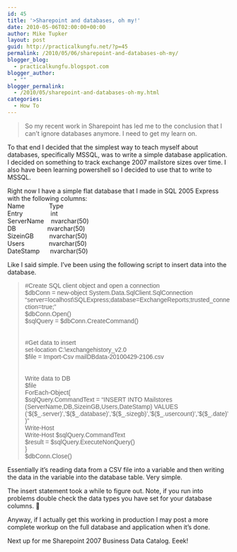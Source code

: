 ```yaml
---
id: 45
title: '>Sharepoint and databases, oh my!'
date: 2010-05-06T02:00:00+00:00
author: Mike Tupker
layout: post
guid: http://practicalkungfu.net/?p=45
permalink: /2010/05/06/sharepoint-and-databases-oh-my/
blogger_blog:
  - practicalkungfu.blogspot.com
blogger_author:
  - ""
blogger_permalink:
  - /2010/05/sharepoint-and-databases-oh-my.html
categories:
  - How To
---
```

>So my recent work in Sharepoint has led me to the conclusion that I can&#8217;t ignore databases anymore. I need to get my learn on.

To that end I decided that the simplest way to teach myself about databases, specifically MSSQL, was to write a simple database application. I decided on something to track exchange 2007 mailstore sizes over time. I also have been learning powershell so I decided to use that to write to MSSQL.

Right now I have a simple flat database that I made in SQL 2005 Express with the following columns:  
Name&nbsp;&nbsp;&nbsp;&nbsp;&nbsp;&nbsp;&nbsp;&nbsp;&nbsp;&nbsp;&nbsp;&nbsp; &nbsp;Type  
Entry&nbsp;&nbsp;&nbsp;&nbsp;&nbsp;&nbsp;&nbsp;&nbsp;&nbsp;&nbsp;&nbsp;&nbsp; &nbsp;&nbsp; int  
ServerName&nbsp;&nbsp;&nbsp; nvarchar(50)  
DB&nbsp;&nbsp;&nbsp;&nbsp;&nbsp;&nbsp;&nbsp;&nbsp;&nbsp;&nbsp;&nbsp;&nbsp;&nbsp;&nbsp;&nbsp;&nbsp;&nbsp; nvarchar(50)  
SizeinGB&nbsp;&nbsp;&nbsp;&nbsp;&nbsp;&nbsp;&nbsp;&nbsp; nvarchar(50)  
Users&nbsp;&nbsp;&nbsp;&nbsp;&nbsp;&nbsp;&nbsp;&nbsp;&nbsp;&nbsp;&nbsp;&nbsp;&nbsp; nvarchar(50)  
DateStamp&nbsp;&nbsp;&nbsp;&nbsp;&nbsp; nvarchar(50)

Like I said simple. I&#8217;ve been using the following script to insert data into the database.

<span style="font-family: &quot;Trebuchet MS&quot;, sans-serif;"></p> 

<blockquote>
  <p>
    <span style="font-family: &quot;Trebuchet MS&quot;, sans-serif;">#Create SQL client object and open a connection</span><br /><span style="font-family: &quot;Trebuchet MS&quot;, sans-serif;">$dbConn = new-object System.Data.SqlClient.SqlConnection &#8220;server=localhost\SQLExpress;database=ExchangeReports;trusted_connection=true;&#8221;</span><br /><span style="font-family: &quot;Trebuchet MS&quot;, sans-serif;">$dbConn.Open()</span><br /><span style="font-family: &quot;Trebuchet MS&quot;, sans-serif;">$sqlQuery = $dbConn.CreateCommand()</span><br /><span style="font-family: &quot;Trebuchet MS&quot;, sans-serif;"><br /></span><br /><span style="font-family: &quot;Trebuchet MS&quot;, sans-serif;">#Get data to insert</span><br /><span style="font-family: &quot;Trebuchet MS&quot;, sans-serif;">set-location C:\exchangehistory_v2.0</span><br /><span style="font-family: &quot;Trebuchet MS&quot;, sans-serif;">$file = Import-Csv mailDBdata-20100429-2106.csv</span><br /><span style="font-family: &quot;Trebuchet MS&quot;, sans-serif;"><br /></span><br /><span style="font-family: &quot;Trebuchet MS&quot;, sans-serif;">Write data to DB</span><br /><span style="font-family: &quot;Trebuchet MS&quot;, sans-serif;">$file </span><br /><span style="font-family: &quot;Trebuchet MS&quot;, sans-serif;">ForEach-Object{</span><br /><span style="font-family: &quot;Trebuchet MS&quot;, sans-serif;">$sqlQuery.CommandText = &#8220;INSERT INTO Mailstores (ServerName,DB,SizeinGB,Users,DateStamp) VALUES (&#8216;$($_.server)&#8217;,&#8217;$($_.database)&#8217;,&#8217;$($_.sizegb)&#8217;,&#8217;$($_.usercount)&#8217;,&#8217;$($_.date)&#8217;)&#8221;</span><br /><span style="font-family: &quot;Trebuchet MS&quot;, sans-serif;">Write-Host</span><br /><span style="font-family: &quot;Trebuchet MS&quot;, sans-serif;">Write-Host $sqlQuery.CommandText</span><br /><span style="font-family: &quot;Trebuchet MS&quot;, sans-serif;">$result = $sqlQuery.ExecuteNonQuery()</span><br /><span style="font-family: &quot;Trebuchet MS&quot;, sans-serif;">}</span><br /><span style="font-family: &quot;Trebuchet MS&quot;, sans-serif;">$dbConn.Close()</span>
  </p>
</blockquote>

<p>
  <span style="font-family: inherit;">Essentially it&#8217;s reading data from a CSV file into a variable and then writing the data in the variable into the database table. Very simple.</span>
</p>

<p>
  <span style="font-family: inherit;">The insert statement took a while to figure out. Note, if you run into problems double check the data types you have set for your database columns. 🙂</span>
</p>

<p>
  Anyway, if I actually get this working in production I may post a more complete workup on the full database and application when it&#8217;s done.
</p>

<p>
  Next up for me Sharepoint 2007 Business Data Catalog. Eeek!</span>
</p>